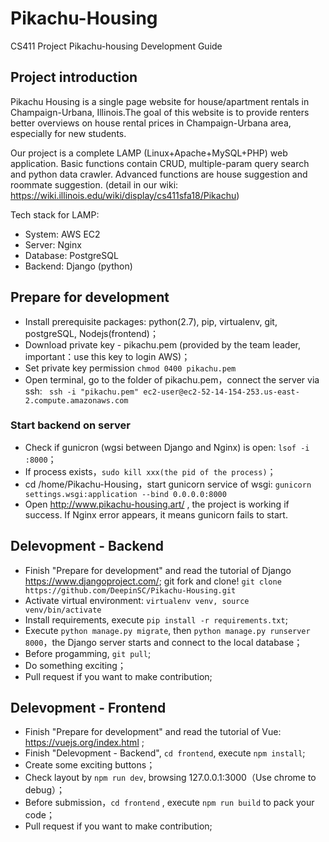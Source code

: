 # Pikachu-Housing
CS411 Project Pikachu-housing Development Guide

## Project introduction


Pikachu Housing is a single page website for house/apartment rentals in Champaign-Urbana, Illinois.The goal of this website is to provide renters better overviews on house rental prices in Champaign-Urbana area, especially for new students.


Our project is a complete LAMP (Linux+Apache+MySQL+PHP) web application. Basic functions contain CRUD, multiple-param query search and python data crawler. Advanced functions are house suggestion and roommate suggestion. (detail in our wiki: https://wiki.illinois.edu/wiki/display/cs411sfa18/Pikachu) 


Tech stack for LAMP: 
- System: AWS EC2
- Server: Nginx
- Database: PostgreSQL
- Backend: Django (python)


## Prepare for development
* Install prerequisite packages: python(2.7), pip, virtualenv, git, postgreSQL, Nodejs(frontend)；
* Download private key - pikachu.pem (provided by the team leader, important：use this key to login AWS)；
* Set private key permission
`chmod 0400 pikachu.pem`
* Open terminal, go to the folder of pikachu.pem，connect the server via ssh: 
` ssh -i "pikachu.pem" ec2-user@ec2-52-14-154-253.us-east-2.compute.amazonaws.com` 

### Start backend on server
* Check if gunicron (wgsi between Django and Nginx) is open: `lsof -i :8000`；
* If process exists，`sudo kill xxx(the pid of the process)`；
* cd /home/Pikachu-Housing，start gunicorn service of wsgi: `gunicorn settings.wsgi:application --bind 0.0.0.0:8000` 
* Open http://www.pikachu-housing.art/ , the project is working if success. If Nginx error appears, it means gunicorn fails to start. 

## Delevopment - Backend
* Finish "Prepare for development" and read the tutorial of Django https://www.djangoproject.com/;
git fork and clone!
`git clone https://github.com/DeepinSC/Pikachu-Housing.git` 
* Activate virtual environment:
`virtualenv venv, source venv/bin/activate`
* Install requirements, execute `pip install -r requirements.txt`;
* Execute `python manage.py migrate`, then `python manage.py runserver 8000`，the Django server starts and connect to the local database；
* Before progamming, `git pull`;
* Do something exciting；
* Pull request if you want to make contribution;

## Delevopment - Frontend
* Finish "Prepare for development" and read the tutorial of Vue: https://vuejs.org/index.html ;
* Finish "Delevopment - Backend", `cd frontend`, execute `npm install`;
* Create some exciting buttons；
* Check layout by `npm run dev`, browsing 127.0.0.1:3000（Use chrome to debug）；
* Before submission，`cd frontend` , execute `npm run build` to pack your code；
* Pull request if you want to make contribution;


